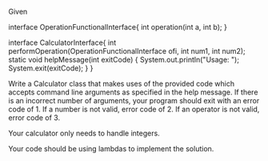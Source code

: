 Given

interface OperationFunctionalInterface{
    int operation(int a, int b);
}

interface CalculatorInterface{
    int performOperation(OperationFunctionalInterface ofi, int num1, int num2);
    static void helpMessage(int exitCode)
    {
        System.out.println("Usage: <num> <operation> <num>");
        System.exit(exitCode);
    }
}

Write a Calculator class that makes uses of the provided code which accepts command line arguments as specified in the help message. If there is an incorrect number of arguments, your program should exit with an error code of 1. If a number is not valid, error code of 2. If an operator is not valid, error code of 3. 

Your calculator only needs to handle integers. 

Your code should be using lambdas to implement the solution. 

